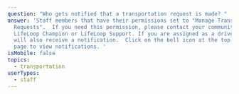 ```yaml
---
question: "Who gets notified that a transportation request is made? "
answer: 'Staff members that have their permissions set to "Manage Transportation
  Requests".  If you need this permission, please contact your community
  LifeLoop Champion or LifeLoop Support. If you are assigned as a driver you
  will also receive a notification.  Click on the bell icon at the top of your
  page to view notifications. '
isMobile: false
topics:
  - transportation
userTypes:
  - staff
---
```


